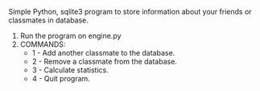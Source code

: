 Simple Python, sqlite3 program to store information about your friends or classmates in database.

1) Run the program on engine.py
2) COMMANDS:
    - 1 - Add another classmate to the database.
    - 2 - Remove a classmate from the database.
    - 3 - Calculate statistics.
    - 4 - Quit program.
